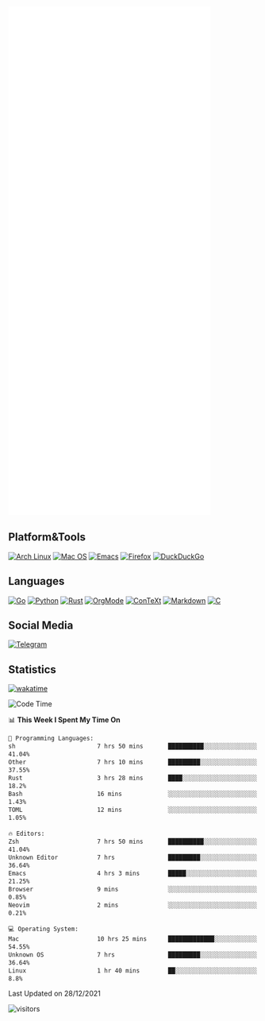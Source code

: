 ![Metrics](https://github.com/SteamedFish/SteamedFish/blob/master/github-metrics.svg)

## Platform&Tools

[![Arch Linux](https://img.shields.io/badge/ArchLinux-1793D1?logo=arch-linux&logoColor=fff&style=flat-square)](https://archlinux.org/)
[![Mac OS](https://img.shields.io/badge/MacOS-000000?style=flat-square&logo=macos&logoColor=F0F0F0)](https://www.apple.com/macos/)
[![Emacs](https://img.shields.io/badge/Emacs-%237F5AB6.svg?&style=flat-square&logo=gnu-emacs&logoColor=white)](https://www.gnu.org/software/emacs/)
[![Firefox](https://img.shields.io/badge/Firefox-FF7139?style=flat-square&logo=Firefox-Browser&logoColor=white)](https://firefox.com/)
[![DuckDuckGo](https://img.shields.io/badge/DuckDuckGo-DE5833?style=flat-square&logo=DuckDuckGo&logoColor=white)](https://duckduckgo.com/)

## Languages

[![Go](https://img.shields.io/badge/Golang-%2300ADD8.svg?style=flat-square&logo=go&logoColor=white)](https://golang.org/)
[![Python](https://img.shields.io/badge/Python-3670A0?style=flat-square&logo=python&logoColor=ffdd54)](https://www.python.org/)
[![Rust](https://img.shields.io/badge/Rust-%23000000.svg?style=flat-square&logo=rust&logoColor=white)](https://www.rust-lang.org/)
[![OrgMode](https://img.shields.io/badge/OrgMode-%23000000.svg?style=flat-square&logo=org&logoColor=white)](https://orgmode.org/)
[![ConTeXt](https://img.shields.io/badge/ConTeXt-%23008080.svg?style=flat-square&logo=latex&logoColor=white)](https://contextgarden.net/)
[![Markdown](https://img.shields.io/badge/MarkDown-%23000000.svg?style=flat-square&logo=markdown&logoColor=white)](https://daringfireball.net/projects/markdown/)
[![C](https://img.shields.io/badge/C-%2300599C.svg?style=flat-square&logo=c&logoColor=white)](https://www.iso.org/standard/74528.html)

## Social Media

[![Telegram](https://img.shields.io/badge/SteamedFish-2CA5E0?style=social&logo=telegram&logoColor=white)](https://t.me/SteamedFish)

## Statistics
[![wakatime](https://wakatime.com/badge/user/168280d6-fcf2-4b4f-ad3a-dc4612f35b38.svg)](https://wakatime.com/@168280d6-fcf2-4b4f-ad3a-dc4612f35b38)

<!--START_SECTION:waka-->
![Code Time](http://img.shields.io/badge/Code%20Time-1%2C536%20hrs%2019%20mins-blue)

📊 **This Week I Spent My Time On** 

```text
💬 Programming Languages: 
sh                       7 hrs 50 mins       ██████████░░░░░░░░░░░░░░░   41.04% 
Other                    7 hrs 10 mins       █████████░░░░░░░░░░░░░░░░   37.55% 
Rust                     3 hrs 28 mins       ████░░░░░░░░░░░░░░░░░░░░░   18.2% 
Bash                     16 mins             ░░░░░░░░░░░░░░░░░░░░░░░░░   1.43% 
TOML                     12 mins             ░░░░░░░░░░░░░░░░░░░░░░░░░   1.05%

🔥 Editors: 
Zsh                      7 hrs 50 mins       ██████████░░░░░░░░░░░░░░░   41.04% 
Unknown Editor           7 hrs               █████████░░░░░░░░░░░░░░░░   36.64% 
Emacs                    4 hrs 3 mins        █████░░░░░░░░░░░░░░░░░░░░   21.25% 
Browser                  9 mins              ░░░░░░░░░░░░░░░░░░░░░░░░░   0.85% 
Neovim                   2 mins              ░░░░░░░░░░░░░░░░░░░░░░░░░   0.21%

💻 Operating System: 
Mac                      10 hrs 25 mins      █████████████░░░░░░░░░░░░   54.55% 
Unknown OS               7 hrs               █████████░░░░░░░░░░░░░░░░   36.64% 
Linux                    1 hr 40 mins        ██░░░░░░░░░░░░░░░░░░░░░░░   8.8%

```


 Last Updated on 28/12/2021
<!--END_SECTION:waka-->

![visitors](https://visitor-badge.laobi.icu/badge?page_id=SteamedFish.SteamedFish)
